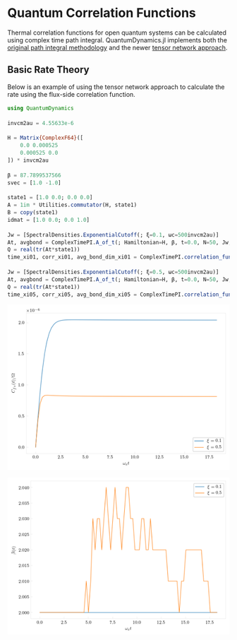 # Quantum Correlation Functions

Thermal correlation functions for open quantum systems can be calculated using complex time path integral. QuantumDynamics.jl implements both the [original path integral methodology](https://doi.org/10.1063/1.468244) and the newer [tensor network approach](https://doi.org/10.1063/5.0174338).

## Basic Rate Theory
Below is an example of using the tensor network approach to calculate the rate using the flux-side correlation function.

```julia
using QuantumDynamics

invcm2au = 4.55633e-6

H = Matrix{ComplexF64}([
    0.0 0.000525
    0.000525 0.0
]) * invcm2au

β = 87.7899537566
svec = [1.0 -1.0]

state1 = [1.0 0.0; 0.0 0.0]
A = 1im * Utilities.commutator(H, state1)
B = copy(state1)
idmat = [1.0 0.0; 0.0 1.0]

Jw = [SpectralDensities.ExponentialCutoff(; ξ=0.1, ωc=500invcm2au)]
At, avgbond = ComplexTimePI.A_of_t(; Hamiltonian=H, β, t=0.0, N=50, Jw, svec, A=idmat)
Q = real(tr(At*state1))
time_xi01, corr_xi01, avg_bond_dim_xi01 = ComplexTimePI.correlation_function_tnpi(; Hamiltonian=H, β, tfinal=8000.0, dt=100.0, N=50, Jw, svec, A, B=[B], Z=Q, verbose=true)

Jw = [SpectralDensities.ExponentialCutoff(; ξ=0.5, ωc=500invcm2au)]
At, avgbond = ComplexTimePI.A_of_t(; Hamiltonian=H, β, t=0.0, N=50, Jw, svec, A=idmat)
Q = real(tr(At*state1))
time_xi05, corr_xi05, avg_bond_dim_xi05 = ComplexTimePI.correlation_function_tnpi(; Hamiltonian=H, β, tfinal=8000.0, dt=100.0, N=50, Jw, svec, A, B=[B], Z=Q, verbose=true)
```

![Flux-side correlation function](../tutorial_examples/rate_theory.png)

![Average bond dimension](../tutorial_examples/bond_dim_rate_theory.png)
